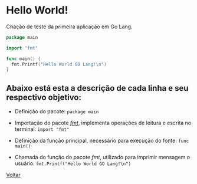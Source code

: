 # Hello World!

Criação de teste da primeira aplicação em Go Lang.

```go
package main

import "fmt"

func main() {
  fmt.Printf("Hello World GO Lang!\n")
}
```

## Abaixo está esta a descrição de cada linha e seu respectivo objetivo:

* Definição do pacote: ```package main```

* Importação do pacote [*fmt*](https://golang.org/pkg/fmt/), implementa operações de leitura e escrita no terminal: ```import "fmt"```

* Definição da função principal, necessário para execução do fonte: ```func main() ```

* Chamada do função do pacote *fmt*, utilizado para imprimir mensagem o usuário: ```fmt.Printf("Hello World GO Lang!\n")```


[Voltar](https://github.com/Allangcruz/estudo-go-lang/tree/master/)
